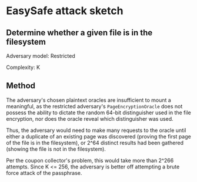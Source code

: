 # EasySafe attack sketch
## Determine whether a given file is in the filesystem

Adversary model: Restricted

Complexity: K

## Method
The adversary's chosen plaintext oracles are insufficient to mount a meaningful, as the restricted adversary's `PageEncryptionOracle` does not possess the ability to dictate the random 64-bit distinguisher used in the file encryption, nor does the oracle reveal which distinguisher was used.

Thus, the adversary would need to make many requests to the oracle until either a duplicate of an existing page was discovered (proving the first page of the file is in the filesystem), or 2^64 distinct results had been gathered (showing the file is not in the filesystem).

Per the coupon collector's problem, this would take more than 2^266 attempts. Since K <= 256, the adversary is better off attempting a brute force attack of the passphrase.